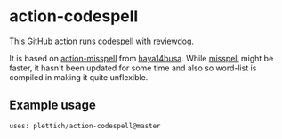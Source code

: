 # action-codespell

This GitHub action runs [codespell](https://github.com/codespell-project/codespell)
with [reviewdog](https://github.com/reviewdog/reviewdog).

It is based on [action-misspell](https://github.com/reviewdog/action-misspell)
from [haya14busa](https://github.com/haya14busa).
While [misspell](https://github.com/client9/misspell) might be faster, it hasn't
been updated for some time and also so word-list is compiled in making it quite
unflexible.

## Example usage

`uses: plettich/action-codespell@master`

